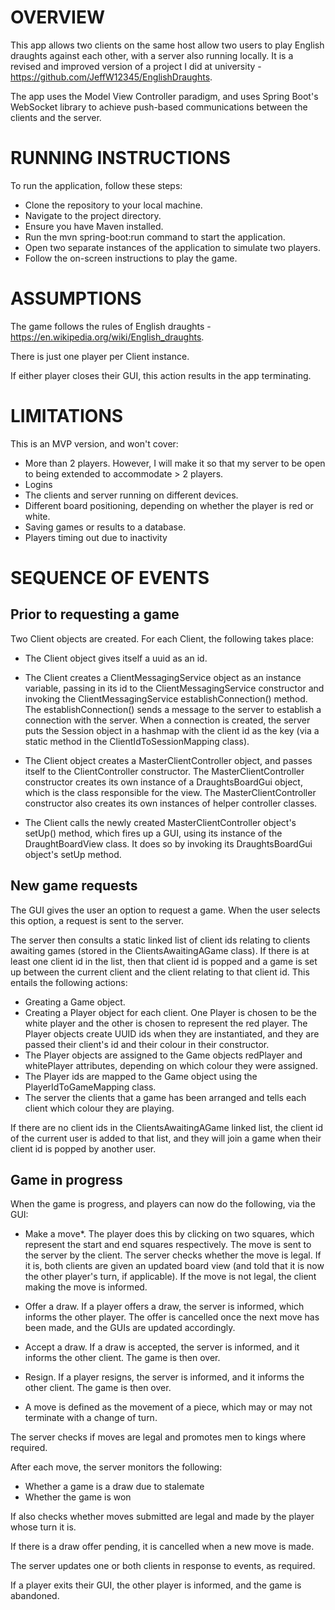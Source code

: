 OVERVIEW
========

This app allows two clients on the same host allow two users to play English draughts against each other, with a server
also running locally. It is a revised and improved version of a project I did at university - 
https://github.com/JeffW12345/EnglishDraughts. 

The app uses the Model View Controller paradigm, and uses Spring Boot's WebSocket library to achieve push-based
communications between the clients and the server.

RUNNING INSTRUCTIONS
====================

To run the application, follow these steps:

- Clone the repository to your local machine.
- Navigate to the project directory.
- Ensure you have Maven installed.
- Run the mvn spring-boot:run command to start the application.
- Open two separate instances of the application to simulate two players.
- Follow the on-screen instructions to play the game.

ASSUMPTIONS
===========

The game follows the rules of English draughts - https://en.wikipedia.org/wiki/English_draughts.

There is just one player per Client instance.

If either player closes their GUI, this action results in the app terminating.

LIMITATIONS
===========

This is an MVP version, and won't cover:

- More than 2 players. However, I will make it so that my server to be open to being extended to accommodate > 2 players.
- Logins
- The clients and server running on different devices.
- Different board positioning, depending on whether the player is red or white.
- Saving games or results to a database.
- Players timing out due to inactivity

SEQUENCE OF EVENTS
==================

## Prior to requesting a game

Two Client objects are created. For each Client, the following takes place:

- The Client object gives itself a uuid as an id.

- The Client creates a ClientMessagingService object as an instance variable, passing in its id to the
  ClientMessagingService constructor and invoking the ClientMessagingService establishConnection() method. The
  establishConnection() sends a message to the server to establish a connection with the server. When a connection is
  created, the server puts the Session object in a hashmap with the client id as the key (via a static method in the
  ClientIdToSessionMapping class).

- The Client object creates a MasterClientController object, and passes itself to the ClientController constructor. The
  MasterClientController constructor creates its own instance of a DraughtsBoardGui object, which is the class 
  responsible for the view. The MasterClientController constructor also creates its own instances of helper controller 
  classes.

- The Client calls the newly created MasterClientController object's setUp() method, which fires up a GUI, using its instance
  of the DraughtBoardView class. It does so by invoking its DraughtsBoardGui object's setUp method.

## New game requests

The GUI gives the user an option to request a game. When the user selects this option, a request is sent to the server.

The server then consults a static linked list of client ids relating to clients awaiting games (stored in the
ClientsAwaitingAGame class). If there is at least one client id in the list, then that client id is popped and a game is 
set up between the current client and the client relating to that client id. This entails the following actions:

- Greating a Game object.
- Creating a Player object for each client. One Player is chosen to be the white player and the other is chosen to 
  represent the red player. The Player objects create UUID ids when they are instantiated, and they are passed their 
  client's id and their colour in their constructor.
- The Player objects are assigned to the Game objects redPlayer and whitePlayer attributes, depending on which colour 
  they were assigned.
- The Player ids are mapped to the Game object using the PlayerIdToGameMapping class.
- The server the clients that a game has been arranged and tells each client which colour they are playing.

If there are no client ids in the ClientsAwaitingAGame linked list, the client id of the current user is added to that 
list, and they will join a game when their client id is popped by another user.

## Game in progress

When the game is progress, and players can now do the following, via the GUI:

- Make a move*. The player does this by clicking on two squares, which represent the start and end squares respectively. 
  The move is sent to the server by the client. The server checks whether the move is legal. If it is, both clients are 
  given an updated board view (and told that it is now the other player's turn, if applicable). If the move is not 
  legal, the client making the move is informed.

- Offer a draw. If a player offers a draw, the server is informed, which informs the other player. The offer is 
  cancelled once the next move has been made, and the GUIs are updated accordingly.

- Accept a draw. If a draw is accepted, the server is informed, and it informs the other client. The game is then over.

- Resign. If a player resigns, the server is informed, and it informs the other client. The game is then over.

* A move is defined as the movement of a piece, which may or may not terminate with a change of turn.

The server checks if moves are legal and promotes men to kings where required.

After each move, the server monitors the following:

- Whether a game is a draw due to stalemate
- Whether the game is won

If also checks whether moves submitted are legal and made by the player whose turn it is.

If there is a draw offer pending, it is cancelled when a new move is made.

The server updates one or both clients in response to events, as required.

If a player exits their GUI, the other player is informed, and the game is abandoned. 